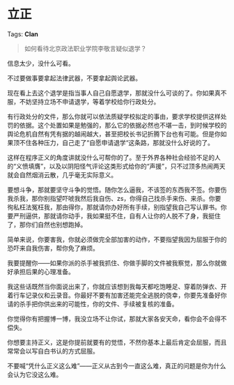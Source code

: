 # 立正

Tags: **Clan**

> 如何看待北京政法职业学院李敬言疑似退学？



信息太少，没什么可看。

不过要做事要拿起法律武器，不要拿起舆论武器。

现在看上去这个退学是指当事人自己自愿退学，那就没什么可谈的了。你如果真不服，不妨坚持立场不申请退学，等着学校给你行政处分。

有行政处分的文件，那么你就可以依法质疑学校拟定的事由，要求学校提供这样处罚的依据。这个处置如果是勉强的，那么它的依据必然也不堪一击，到时候学校的舆论危机自然有凭有据的越闹越大，甚至把校长书记折腾下台也有可能。但是你如果顶不住各种压力，自己走了“自愿申请退学“这条路，那就没什么好说的了。

这样在程序正义的角度讲就没什么可帮你的了。至于外界各种社会经验不足的人的“义愤填膺”，以及以阴阳怪气评论这类形式给你的“声援”，只不过顶多热闹两天就会自然烟消云散，几乎毫无实际意义。

要想斗争，那就要坚守斗争的觉悟。随你怎么逼我，不该签的东西我不签。你要伤我杀我，那你别指望吓唬我然后我自伤、zs，你得自己找杀手来伤、来杀。你要徇私枉法冤枉我，那由得你，那就请你办好所有手续，别指望我自己写认罪书。你要严刑逼供，那就请你动手，我如果挺不住，自有人让你的人脱不了身，我挺住了，那你们自然也别想跑掉。

简单来说，你要害我，你就必须做完全部加害的动作，不要指望我因为屈服于你的恐吓来自我伤害，帮你免了麻烦。

我要提醒你——如果你派的杀手被我抓住、你做手脚的文件被我察觉，那么你就做好承担后果的心理准备。

我这些话既然当你面说出来了，你就应该想到我每天都吃饱睡足、穿着防弹衣、开着行车记录仪和云录音。你最好不要有加害还能完全逃脱的侥幸，你要先准备好你请的杀手把你供出来的可能性，你的文件、手续被复核的准备。

你觉得你有把握博一博，我没立场不让你试，那就大家各安天命，看你会不会得不偿失。

你想要主持正义，这是你提前就要有的觉悟，不然你基本上最后肯定会屈服，而且常常会以写自白书认的方式屈服。

不要喊“凭什么正义这么难”——正义从古到今一直这么难，真正的问题是你为什么会认为它没这么难。



